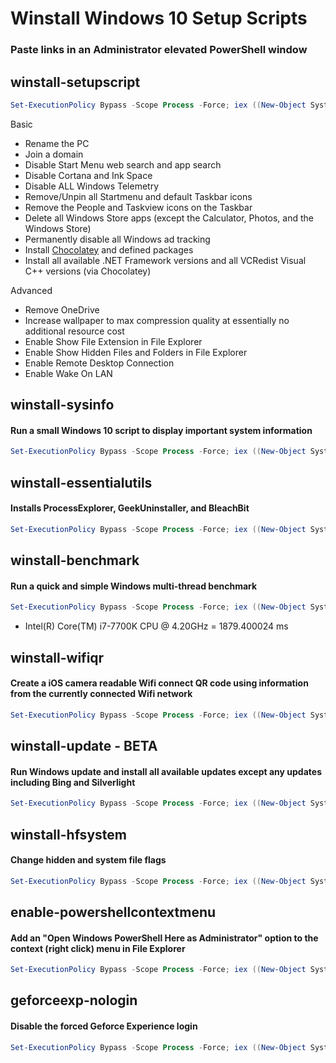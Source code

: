 # Winstall Windows 10 Setup Scripts
### **Paste links in an Administrator elevated PowerShell window**
## winstall-setupscript
```powershell
Set-ExecutionPolicy Bypass -Scope Process -Force; iex ((New-Object System.Net.WebClient).DownloadString('https://raw.githubusercontent.com/Ad3t0/windows/master/powershell-core/winstall-setupscript.ps1'))
```
Basic
- Rename the PC
- Join a domain
- Disable Start Menu web search and app search
- Disable Cortana and Ink Space
- Disable ALL Windows Telemetry
- Remove/Unpin all Startmenu and default Taskbar icons
- Remove the People and Taskview icons on the Taskbar
- Delete all Windows Store apps (except the Calculator, Photos, and the Windows Store)
- Permanently disable all Windows ad tracking
- Install [Chocolatey](https://chocolatey.org/) and defined packages
- Install all available .NET Framework versions and all VCRedist Visual C++ versions (via Chocolatey)

Advanced
- Remove OneDrive
- Increase wallpaper to max compression quality at essentially no additional resource cost
- Enable Show File Extension in File Explorer
- Enable Show Hidden Files and Folders in File Explorer
- Enable Remote Desktop Connection
- Enable Wake On LAN
## winstall-sysinfo
#### Run a small Windows 10 script to display important system information
```powershell
Set-ExecutionPolicy Bypass -Scope Process -Force; iex ((New-Object System.Net.WebClient).DownloadString('https://raw.githubusercontent.com/Ad3t0/windows/master/powershell-core/winstall-sysinfo.ps1'))
```
## winstall-essentialutils
#### Installs ProcessExplorer, GeekUninstaller, and BleachBit
```powershell
Set-ExecutionPolicy Bypass -Scope Process -Force; iex ((New-Object System.Net.WebClient).DownloadString('https://raw.githubusercontent.com/Ad3t0/windows/master/powershell-core/winstall-essentialutils.ps1'))
```
## winstall-benchmark
#### Run a quick and simple Windows multi-thread benchmark
```powershell
Set-ExecutionPolicy Bypass -Scope Process -Force; iex ((New-Object System.Net.WebClient).DownloadString('https://raw.githubusercontent.com/Ad3t0/windows/master/powershell-core/winstall-benchmark.ps1'))
```
- Intel(R) Core(TM) i7-7700K CPU @ 4.20GHz = 1879.400024 ms
## winstall-wifiqr
#### Create a iOS camera readable Wifi connect QR code using information from the currently connected Wifi network
```powershell
Set-ExecutionPolicy Bypass -Scope Process -Force; iex ((New-Object System.Net.WebClient).DownloadString('https://raw.githubusercontent.com/Ad3t0/windows/master/powershell-core/winstall-wifiqr.ps1'))
```
## winstall-update - BETA
#### Run Windows update and install all available updates except any updates including **Bing** and **Silverlight**
```powershell
Set-ExecutionPolicy Bypass -Scope Process -Force; iex ((New-Object System.Net.WebClient).DownloadString('https://raw.githubusercontent.com/Ad3t0/windows/master/powershell-core/winstall-update.ps1'))
```
## winstall-hfsystem
#### Change hidden and system file flags
```powershell
Set-ExecutionPolicy Bypass -Scope Process -Force; iex ((New-Object System.Net.WebClient).DownloadString('https://raw.githubusercontent.com/Ad3t0/windows/master/powershell-core/winstall-hfsystem.ps1'))
```
## enable-powershellcontextmenu
#### Add an "Open Windows PowerShell Here as Administrator" option to the context (right click) menu in File Explorer
```powershell
Set-ExecutionPolicy Bypass -Scope Process -Force; iex ((New-Object System.Net.WebClient).DownloadString('https://raw.githubusercontent.com/Ad3t0/windows/master/powershell-core/enable-powershellcontextmenu.ps1'))
```
## geforceexp-nologin
#### Disable the forced Geforce Experience login
```powershell
Set-ExecutionPolicy Bypass -Scope Process -Force; iex ((New-Object System.Net.WebClient).DownloadString('https://raw.githubusercontent.com/Ad3t0/windows/master/powershell-core/geforceexp-nologin.ps1'))
```